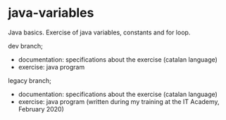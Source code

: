 # java-variables

Java basics. Exercise of java variables, constants and for loop.

dev branch;
- documentation: specifications about the exercise (catalan language)
- exercise: java program

legacy branch;
- documentation: specifications about the exercise (catalan language)
- exercise: java program (written during my training at the IT Academy, February 2020)
